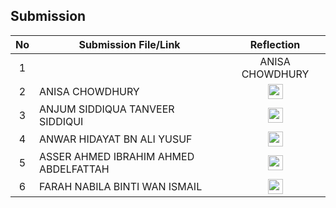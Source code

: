 ## Submission
| No | Submission File/Link | Reflection |
| :-----: |  ------ | :-----: | 
| 1 | <a href="https://github.com/miqbaltariq/SECP1513/tree/main/SECP1513-04/techmaniacs/FARAH NABILA BINTI WAN ISMAIL/Assignment 3 industrial talk notes.docx" > </a> | ANISA CHOWDHURY | 
| 2 | ANISA CHOWDHURY | <a href="https://github.com/miqbaltariq/SECP1513/tree/main/SECP1513-04/techmaniacs/ANISA CHOWDHURY" ><img src="https://github.com/drshahizan/software-engineering/blob/main/project/project/sec01/curiousity/img/document1.png?raw=true" width="24px" height="24px" ></a> | 
| 3 | ANJUM SIDDIQUA TANVEER SIDDIQUI | <a href="https://github.com/miqbaltariq/SECP1513/tree/main/SECP1513-04/techmaniacs/ANJUM SIDDIQUA TANVEER SIDDIQUI" ><img src="https://github.com/drshahizan/software-engineering/blob/main/project/project/sec01/curiousity/img/document1.png?raw=true" width="24px" height="24px" ></a> | 
| 4 | ANWAR HIDAYAT BN ALI YUSUF | <a href="https://github.com/miqbaltariq/SECP1513/tree/main/SECP1513-04/techmaniacs/ANWAR HIDAYAT BN ALI YUSUF" ><img src="https://github.com/drshahizan/software-engineering/blob/main/project/project/sec01/curiousity/img/document1.png?raw=true" width="24px" height="24px" ></a> |
| 5 | ASSER AHMED IBRAHIM AHMED ABDELFATTAH | <a href="https://github.com/miqbaltariq/SECP1513/tree/main/SECP1513-04/techmaniacs/ASSER AHMED IBRAHIM AHMED ABDELFATTAH" ><img src="https://github.com/drshahizan/software-engineering/blob/main/project/project/sec01/curiousity/img/document1.png?raw=true" width="24px" height="24px" ></a> | 
| 6 | FARAH NABILA BINTI WAN ISMAIL | <a href="https://github.com/miqbaltariq/SECP1513/tree/main/SECP1513-04/techmaniacs/FARAH NABILA BINTI WAN ISMAIL" ><img src="https://github.com/drshahizan/software-engineering/blob/main/project/project/sec01/curiousity/img/document1.png?raw=true" width="24px" height="24px" ></a> | 
